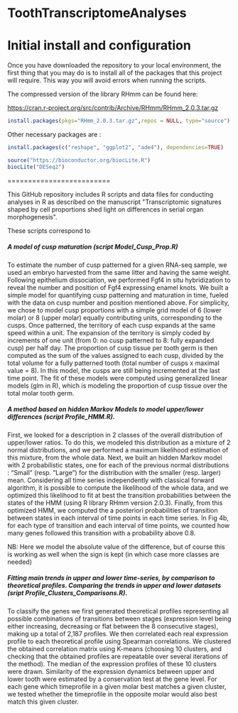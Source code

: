 ToothTranscriptomeAnalyses
=========================


# Initial install and configuration
Once you have downloaded the repository to your local environment, the first thing that you may do is to install all of the packages that this project will require. This way you will avoid errors when running the scripts.

The compressed version of the library RHmm can be found here:

https://cran.r-project.org/src/contrib/Archive/RHmm/RHmm_2.0.3.tar.gz

```r
install.packages(pkgs="RHmm_2.0.3.tar.gz",repos = NULL, type="source")
```

Other necessary packages are :

```r
install.packages(c("reshape", "ggplot2", "ade4"), dependencies=TRUE)

source("https://bioconductor.org/biocLite.R")
biocLite("DESeq2")

```

=========================

This GitHub repository includes R scripts and data files for conducting analyses in R as described on the manuscript "Transcriptomic signatures shaped by cell proportions shed light on differences in serial organ morphogenesis".

These scripts correspond to 

##### A model of cusp maturation (script Model_Cusp_Prop.R)

To estimate the number of cusp patterned for a given RNA-seq sample, we used an embryo harvested from the same litter and having the same weight. Following epithelium dissociation, we performed Fgf4 in situ hybridization to reveal the number and position of Fgf4 expressing enamel knots. We built a simple model for quantifying cusp patterning and maturation in time, fueled with the data on cusp number and position mentioned above. For simplicity, we chose to model cusp proportions with a simple grid model of 6 (lower molar) or 8 (upper molar) equally contributing units, corresponding to the cusps. Once patterned, the territory of each cusp expands at the same speed within a unit. The expansion of the territory is simply coded by increments of one unit (from 0: no cusp patterned to 8: fully expanded cusp) per half day. The proportion of cusp tissue per tooth germ is then computed as the sum of the values assigned to each cusp, divided by the total volume for a fully patterned tooth (total number of cusps x maximal value = 8). In this model, the cusps are still being incremented at the last time point. The fit of these models were computed using generalized linear models (glm in R), which is modeling the proportion of cusp tissue over the total molar tooth germ.

##### A method based on hidden Markov Models to model upper/lower differences (script Profile_HMM.R). 

First, we looked for a description in 2 classes of the overall distribution of upper/lower ratios. To do this, we modeled this distribution as a mixture of 2 normal distributions, and we performed a maximum likelihood estimation of this mixture, from the whole data. Next, we built an hidden Markov model with 2 probabilistic states, one for each of the previous normal distributions : “Small” (resp. “Large”) for the distribution with the smaller (resp. larger) mean. Considering all time series independently with classical forward algorithm, it is possible to compute the likelihood of the whole data, and we optimized this likelihood to fit at best the transition probabilities between the states of the HMM (using R library RHmm version 2.0.3). Finally, from this optimized HMM, we computed the a posteriori probabilities of transition between states in each interval of time points in each time series. In Fig 4b, for each type of transition and each interval of time points, we counted how many genes followed this transition with a probability above 0.8.

NB: Here we model the absolute value of the difference, but of course this is working as well when the sign is kept (in which case more classes are needed)

##### Fitting main trends in upper and lower time-series, by comparison to theoretical profiles. Comparing the trends in upper and lower datasets (sript Profile_Clusters_Comparisons.R).

To classify the genes we first generated theoretical profiles representing all possible combinations of transitions between stages (expression level being either increasing, decreasing or flat between the 8 consecutive stages), making up a total of 2,187 profiles. We then correlated each real expression profile to each theoretical profile using Spearman correlations. We clustered the obtained correlation matrix using K-means  (choosing 10 clusters, and checking that the obtained profiles are repeatable over several iterations of the method). The median of the expression profiles of these 10 clusters were drawn. Similarity of the expression dynamics between upper and lower tooth were estimated by a conservation test at the gene level. For each gene which timeprofile in a given molar best matches a given cluster, we tested whether the timeprofile in the opposite molar would also best match this given cluster. 

